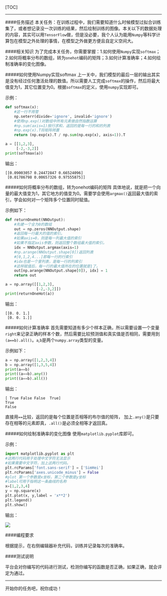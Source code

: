 [TOC]

---

####任务描述
本关任务：在训练过程中，我们需要知道什么时候模型过拟合训练集了，或者想记录没一次训练的结果，然后绘制训练的图像。本关以下的数据处理的内容，其实可以用`TensorFlow`做，但是没必要，我个人认为能用`Numpy`等科学计算包在模型之外处理的事情，在模型之外做更方便且自定义空间大。

####相关知识
为了完成本关任务，你需要掌握：1.如何使用`Numpy`实现`softmax`；2.如何将概率分布的数组，转为`onehot`编码的矩阵；3.如何计算准确率；4.如何绘制准确率的变化图像。

#####如何使用Numpy实现softmax
上一关中，我们模型的最后一层的输出其实是没有经过任何激活处理的数值。所以需要人工完成`softmax`的操作，然后将最大值变为1，其它位置变为0。根据`softmax`的定义，使用`numpy`实现即可。

示例：

```python
def softmax(x):
	#这一行不用管
    np.seterr(divide='ignore', invalid='ignore')
    #使用np.exp()对数组中所有元素做自然指数运算
	#np.sum(axis=1)按行求和，返回的是每一行的和的列表
	#np.exp(x).T将矩阵转置
	return (np.exp(x).T / np.sum(np.exp(x), axis=1)).T

a = [[1,2,3],
     [-2,-3,2]]
print(softmax(a))
```

输出：

```
[[0.09003057 0.24472847 0.66524096]
 [0.01786798 0.00657326 0.97555875]]

```
#####如何将概率分布的数组，转为onehot编码的矩阵
具体地说，就是把一个向量的最大值变为1，其它地方的值变为0。需要学会使用`argmax()`返回最大值的索引，学会如何对一个矩阵多个位置同时赋值。

示例如下：

```python
def returnOneHot(NNOutput):
	#先建一个全为0的数组
    out = np.zeros(NNOutput.shape)
	#返回每一行最大的值的索引。
	#如果axis=0，则是每一列最大值的索引
	#如果不指定axis参数，则返回整个数组最大值的索引。
    idx = NNOutput.argmax(axis=1)
	#np.arange(NNOutput.shape[0])返回列表
	#[0,1,2,4...]即每一行的行索引
	#idx也是一个里列表，是每一行的列索引
	#这样赋值后，每一行的最大值所在的位置就是1了。
    out[np.arange(NNOutput.shape[0]), idx] = 1
    return out

a = np.array([[1,2,3],
              [-2,-3,2]])
print(returnOneHot(a))
```

输出：

```
[[0. 0. 1.]
 [0. 0. 1.]]
```

#####如何计算准确率
首先需要知道有多少个样本正确，所以需要设置一个变量`right`来记录正确的样本个数，然后需要比较预测值和真实值是否相同，需要用到`(a==b).all()`。`a`,`b`是两个`numpy.array`类型的变量。

示例如下：

```python
a = np.array([1,2,3,4])
b = np.array([1,3,5,4])
print(a==b)
print((a==b).any())
print((a==b).all())
```

输出：

```
[ True False False  True]
True
False
```

直接用`==`比较，返回的是每个位置是否相等的布尔值的矩阵，
加上`.any()`是只要存在相等的元素即真，`.all()`是必须全相等才返回真。

#####如何绘制准确率的变化图像
使用`matplotlib.pyplot`库即可。

示例：

```python
import matplotlib.pyplot as plt
#这两行代码用于处理中文字符无法显示
#如果需要中文字符，加上这两行代码。
plt.rcParams['font.sans-serif'] = ['SimHei']
plt.rcParams['axes.unicode_minus'] = False
#plot 第一个参数是x坐标，第二个参数是y坐标
#label可用于指明这一条曲线的名称
x=[1,2,3,4]
y = np.square(x)
plt.plot(x, y,label = 'x**2')
plt.legend()
plt.show()
```

输出：

![](/api/attachments/373355)

####编程要求

根据提示，在右侧编辑器补充代码，训练并记录每次的准确率。

####测试说明

平台会对你编写的代码进行测试，检测你编写的函数是否正确，如果正确，就会评定为通过。


---
开始你的任务吧，祝你成功！
